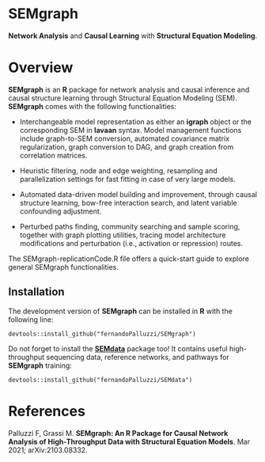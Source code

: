 # SEMgraph
**Network Analysis** and **Causal Learning** with **Structural Equation Modeling**.

# Overview

**SEMgraph** is an **R** package for network analysis and causal inference and causal structure learning through Structural Equation Modeling (SEM).
**SEMgraph** comes with the following functionalities:

- Interchangeable model representation as either an **igraph** object 
or the corresponding SEM in **lavaan** syntax. Model management functions 
include graph-to-SEM conversion, automated covariance matrix regularization, 
graph conversion to DAG, and graph creation from correlation matrices.

- Heuristic filtering, node and edge weighting, resampling and 
parallelization settings for fast fitting in case of very large models.

- Automated data-driven model building and improvement, through causal 
structure learning, bow-free interaction search, and latent variable 
confounding adjustment.

- Perturbed paths finding, community searching and sample scoring, 
together with graph plotting utilities, tracing model architecture 
modifications and perturbation (i.e., activation or repression) routes.

The SEMgraph-replicationCode.R file offers a quick-start guide to explore general SEMgraph functionalities.

## Installation

The development version of **SEMgraph** can be installed in **R** with the following line:

```{r, echo = FALSE}
devtools::install_github("fernandoPalluzzi/SEMgraph")
```
Do not forget to install the [**SEMdata**](https://github.com/fernandoPalluzzi/SEMdata) package too! It contains useful high-throughput 
sequencing data, reference networks, and pathways for **SEMgraph** training:

```{r, echo = FALSE}
devtools::install_github("fernandoPalluzzi/SEMdata")
```

# References

Palluzzi F, Grassi M. **SEMgraph: An R Package for Causal Network Analysis of High-Throughput Data with Structural Equation Models**. Mar 2021; arXiv:2103.08332.
